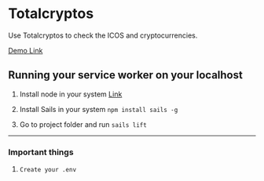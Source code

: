 # Totalcryptos

Use Totalcryptos to check the ICOS and cryptocurrencies.

[Demo Link](http://www.totalcryptos.com/)

## Running your service worker on your localhost

1. Install node in your system [Link](https://nodejs.org/en/download/)

2.  Install Sails in your system `npm install sails -g`

3.  Go to project folder and run `sails lift`

***

### Important things

1. `Create your .env`

